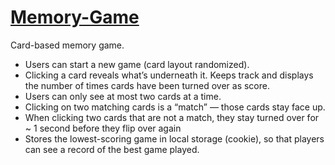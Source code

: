 # [Memory-Game](https://memorygame.s3-us-west-1.amazonaws.com/public/index.html)
Card-based memory game.

- Users can start a new game (card layout randomized).
- Clicking a card reveals what’s underneath it. Keeps track and displays the number of times cards have been turned over as score.
- Users can only see at most two cards at a time.
- Clicking on two matching cards is a “match” — those cards stay face up.
- When clicking two cards that are not a match, they stay turned over for ~ 1 second before they flip over again
- Stores the lowest-scoring game in local storage (cookie), so that players can see a record of the best game played.
